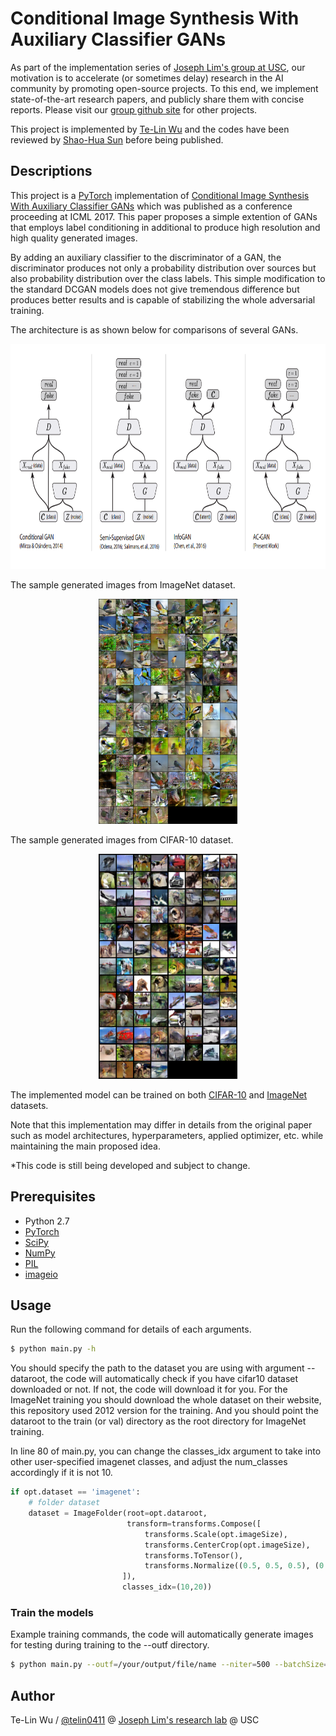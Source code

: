 # Conditional Image Synthesis With Auxiliary Classifier GANs

As part of the implementation series of [Joseph Lim's group at USC](http://csail.mit.edu/~lim), our motivation is to accelerate (or sometimes delay) research in the AI community by promoting open-source projects. To this end, we implement state-of-the-art research papers, and publicly share them with concise reports. Please visit our [group github site](https://github.com/gitlimlab) for other projects.

This project is implemented by [Te-Lin Wu](https://github.com/telin0411) and the codes have been reviewed by [Shao-Hua Sun](https://github.com/shaohua0116) before being published.

## Descriptions
This project is a [PyTorch](http://pytorch.org) implementation of [Conditional Image Synthesis With Auxiliary Classifier GANs](https://arxiv.org/abs/1610.09585) which was published as a conference proceeding at ICML 2017. This paper proposes a simple extention of GANs that employs label conditioning in additional to produce high resolution and high quality generated images. 

By adding an auxiliary classifier to the discriminator of a GAN, the discriminator produces not only a probability distribution over sources but also probability distribution over the class labels. This simple modification to the standard DCGAN models does not give tremendous difference but produces better results and is capable of stabilizing the whole adversarial training.

The architecture is as shown below for comparisons of several GANs.
<p align="center">
    <img src="figs/architecture.png" height="360">
</p>

The sample generated images from ImageNet dataset.
<p align="center">
    <img src="figs/fake_samples_epoch_470.png" height="360">
</p>

The sample generated images from CIFAR-10 dataset.
<p align="center">
    <img src="figs/fake_samples_epoch_499.png" height="360">
</p>

The implemented model can be trained on both [CIFAR-10](https://www.cs.toronto.edu/~kriz/cifar.html) and [ImageNet](http://www.image-net.org) datasets. 

Note that this implementation may differ in details from the original paper such as model architectures, hyperparameters, applied optimizer, etc. while maintaining the main proposed idea.

\*This code is still being developed and subject to change.

## Prerequisites

- Python 2.7
- [PyTorch](http://pytorch.org)
- [SciPy](http://www.scipy.org/install.html)
- [NumPy](http://www.numpy.org/)
- [PIL](http://pillow.readthedocs.io/en/3.1.x/installation.html)
- [imageio](https://imageio.github.io/)

## Usage
Run the following command for details of each arguments.
```bash
$ python main.py -h
```
You should specify the path to the dataset you are using with argument --dataroot, the code will automatically check if you have cifar10 dataset downloaded or not. If not, the code will download it for you. For the ImageNet training you should download the whole dataset on their website, this repository used 2012 version for the training. And you should point the dataroot to the train (or val) directory as the root directory for ImageNet training.

In line 80 of main.py, you can change the classes\_idx argument to take into other user-specified imagenet classes, and adjust the num\_classes accordingly if it is not 10.
```python
if opt.dataset == 'imagenet':
    # folder dataset
    dataset = ImageFolder(root=opt.dataroot,
                          transform=transforms.Compose([
                              transforms.Scale(opt.imageSize),
                              transforms.CenterCrop(opt.imageSize),
                              transforms.ToTensor(),
                              transforms.Normalize((0.5, 0.5, 0.5), (0.5, 0.5, 0.5)),
                         ]),
                         classes_idx=(10,20))
```

### Train the models
Example training commands, the code will automatically generate images for testing during training to the --outf directory.
```bash
$ python main.py --outf=/your/output/file/name --niter=500 --batchSize=100 --cuda --dataset=cifar10 --imageSize=32 --dataroot=/data/path/to/cifar10 --gpu=0
```

## Author

Te-Lin Wu / [@telin0411](https://github.com/telin0411) @ [Joseph Lim's research lab](https://github.com/gitlimlab) @ USC
